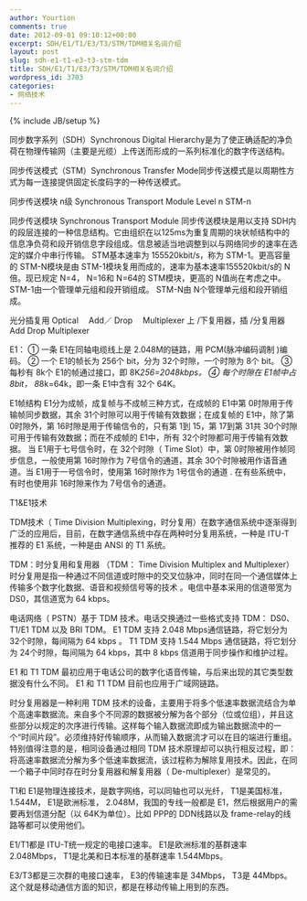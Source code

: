```yaml
---
author: Yourtion
comments: true
date: 2012-09-01 09:10:12+00:00
excerpt: SDH/E1/T1/E3/T3/STM/TDM相关名词介绍
layout: post
slug: sdh-e1-t1-e3-t3-stm-tdm
title: SDH/E1/T1/E3/T3/STM/TDM相关名词介绍
wordpress_id: 3703
categories:
- 网络技术
---
```

{% include JB/setup %}

同步数字系列（SDH）Synchronous Digital Hierarchy是为了使正确适配的净负荷在物理传输网（主要是光缆）上传送而形成的一系列标准化的数字传送结构。

同步传送模式（STM）Synchronous Transfer Mode同步传送模式是以周期性方式为每一连接提供固定长度码字的一种传送模式。

同步传送模块 n级 Synchronous Transport Module Level n STM-n

同步传送模块 Synchronous Transport Module 同步传送模块是用以支持 SDH内的段层连接的一种信息结构。它由组织在以125ms为重复周期的块状帧结构中的信息净负荷和段开销信息字段组成。信息被适当地调整到以与网络同步的速率在选定的媒介中串行传输。 STM基本速率为 155520kbit/s，称为 STM-1。更高容量的 STM-N模块是由 STM-1模块复用而成的，速率为基本速率155520kbit/s的 N倍。现已规定 N=4， N=16和 N=64的 STM模块，更高的 N值尚在考虑之中。 STM-1由一个管理单元组和段开销组成。 STM-N由 N个管理单元组和段开销组成。

光分插复用 Optical　 Add／ Drop　 Multiplexer
上 /下复用器，插 /分复用器 Add Drop Multiplexer

E1：
① 一条 E1在同轴电缆线上是 2.048M的链路，用 PCM(脉冲编码调制 )编码。
② 一个 E1的帧长为 256个 bit，分为 32个时隙，一个时隙为 8个 bit。
③ 每秒有 8k个 E1的帧通过接口，即 8K*256=2048kbps。
④ 每个时隙在 E1帧中占 8bit， 8*8k=64k，即一条 E1中含有 32个 64K。

E1帧结构
E1分为成帧，成复帧与不成帧三种方式，在成帧的 E1中第 0时隙用于传输帧同步数据，其余 31个时隙可以用于传输有效数据；在成复帧的 E1中，除了第 0时隙外，第 16时隙是用于传输信令的，只有第 1到 15，第 17到第 31共 30个时隙可用于传输有效数据；而在不成帧的 E1中，所有 32个时隙都可用于传输有效数据。
当 E1用于七号信令时，在 32个时隙（ Time Slot）中，第 0时隙被用作帧同步信息，一般使用第 16时隙作为 7号信令的通道，其余 30个时隙被用作语音通道。当 E1用于一号信令时，使用第 16时隙作为 1号信令的通道 . 在有些系统中，有时也使用非 16时隙来作为 7号信令的通道。

T1&E1技术

TDM技术（ Time Division Multiplexing，时分复用）在数字通信系统中逐渐得到广泛的应用后，目前，在数字通信系统中存在两种时分复用系统，一种是 ITU-T 推荐的 E1 系统，一种是由 ANSI 的 T1 系统。

TDM：时分复用和复用器
（TDM： Time Division Multiplex and Multiplexer）
时分复用是指一种通过不同信道或时隙中的交叉位脉冲，同时在同一个通信媒体上传输多个数字化数据、语音和视频信号等的技术 。电信中基本采用的信道带宽为 DS0，其信道宽为 64 kbps。

电话网络（ PSTN）基于 TDM 技术。电话交换通过一些格式支持 TDM： DS0、 T1/E1 TDM 以及 BRI TDM。 E1 TDM 支持 2.048 Mbps通信链路，将它划分为 32个时隙，每间隔为 64 kbps 。 T1 TDM 支持 1.544 Mbps 通信链路，将它划分为 24个时隙，每间隔为 64 kbps，其中 8 kbps 信道用于同步操作和维护过程。

E1 和 T1 TDM 最初应用于电话公司的数字化语音传输，与后来出现的其它类型数据没有什么不同。 E1 和 T1 TDM 目前也应用于广域网链路。

时分复用器是一种利用 TDM 技术的设备，主要用于将多个低速率数据流结合为单个高速率数据流。来自多个不同源的数据被分解为各个部分（位或位组），并且这些部分以规定的次序进行传输。这样每个输入数据流即成为输出数据流中的一个“时间片段”。必须维持好传输顺序，从而输入数据流才可以在目的端进行重组。特别值得注意的是，相同设备通过相同 TDM 技术原理却可以执行相反过程，即：将高速率数据流分解为多个低速率数据流，该过程称为解除复用技术。因此，在同一个箱子中同时存在时分复用器和解复用器（ De-multiplexer）是常见的。

T1和 E1是物理连接技术，是数字网络，可以同轴也可以光纤， T1是美国标准， 1.544M， E1是欧洲标准， 2.048M，我国的专线一般都是 E1，然后根据用户的需要再划信道分配（以 64K为单位）。比如 PPP的 DDN线路以及 frame-relay的线路等都可以使用他们。

E1/T1都是 ITU-T统一规定的电接口速率。 E1是欧洲标准的基群速率 2.048Mbps， T1是北美和日本标准的基群速率 1.544Mbps。

E3/T3都是三次群的电接口速率， E3的传输速率是 34Mbps， T3是 44Mbps。这个就是移动通信方面的知识，都是在移动传输上用到的东西。

